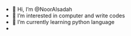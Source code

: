 - 👋 Hi, I’m @NoorAlsadah
- 👀 I’m interested in computer and write codes
- 🌱 I’m currently learning python language
-



